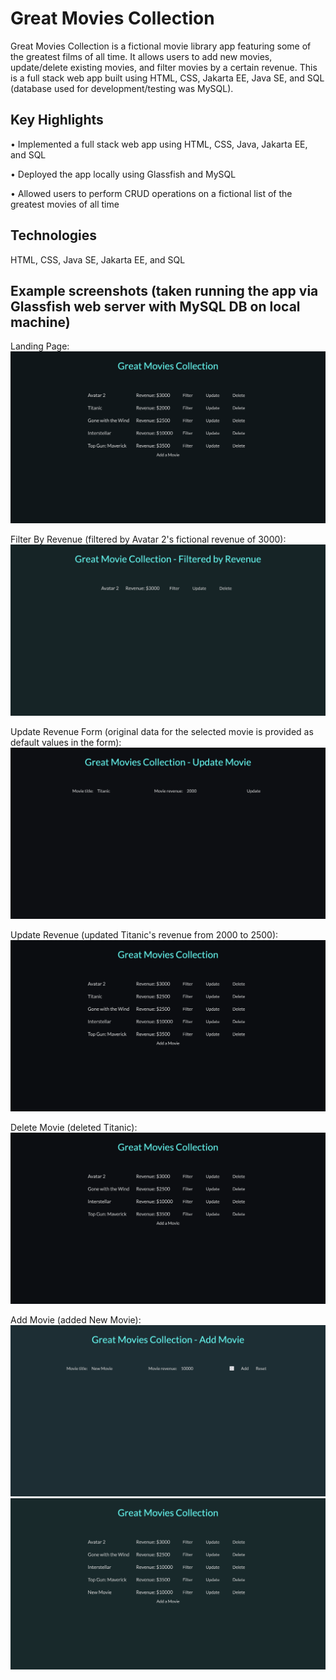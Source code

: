 # Great Movies Collection
Great Movies Collection is a fictional movie library app featuring some of the greatest films of all time. It allows users to add new movies, update/delete existing movies, and filter movies by a certain revenue. This is a full stack web app built using HTML, CSS, Jakarta EE, Java SE, and SQL (database used for development/testing was MySQL).

## Key Highlights
•	Implemented a full stack web app using HTML, CSS, Java, Jakarta EE, and SQL

•	Deployed the app locally using Glassfish and MySQL

•	Allowed users to perform CRUD operations on a fictional list of the greatest movies of all time

## Technologies
HTML, CSS, Java SE, Jakarta EE, and SQL

## Example screenshots (taken running the app via Glassfish web server with MySQL DB on local machine)
Landing Page:
![LandingPage](https://github.com/jdouglas9025/great-movies-collection/blob/master/demo-screenshots/LandingPage.png?raw=true)

Filter By Revenue (filtered by Avatar 2's fictional revenue of 3000):
![FilterByRevenue](https://github.com/jdouglas9025/great-movies-collection/blob/master/demo-screenshots/FilterByRevenue.png?raw=true)

Update Revenue Form (original data for the selected movie is provided as default values in the form):
![UpdateRevenueForm](https://github.com/jdouglas9025/great-movies-collection/blob/master/demo-screenshots/UpdateRevenueForm.png?raw=true)

Update Revenue (updated Titanic's revenue from 2000 to 2500):
![UpdateRevenue](https://github.com/jdouglas9025/great-movies-collection/blob/master/demo-screenshots/UpdateRevenue.png?raw=true)

Delete Movie (deleted Titanic):
![DeleteMovie](https://github.com/jdouglas9025/great-movies-collection/blob/master/demo-screenshots/DeleteMovie.png?raw=true)

Add Movie (added New Movie):
![AddMovie1](https://github.com/jdouglas9025/great-movies-collection/blob/master/demo-screenshots/AddMovie1.png?raw=true)
![AddMovie2](https://github.com/jdouglas9025/great-movies-collection/blob/master/demo-screenshots/AddMovie2.png?raw=true)
